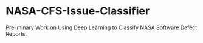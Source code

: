 # NASA-CFS-Issue-Classifier
Preliminary Work on Using Deep Learning to Classify NASA Software Defect Reports. 
